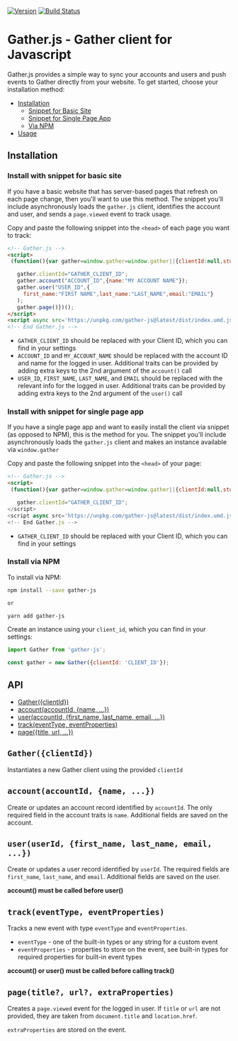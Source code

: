 [![Version](https://img.shields.io/npm/v/gather-js.svg)](https://www.npmjs.org/package/gather-js)
[![Build Status](https://travis-ci.org/gather-data/gather-js.svg?branch=master)](https://travis-ci.org/gather-data/gather-js)


# Gather.js - Gather client for Javascript
Gather.js provides a simple way to sync your accounts and users and push events to Gather directly from your website. To get started, choose your installation method:

* [Installation](#installation)
  * [Snippet for Basic Site](#snippet-for-basic-site)
  * [Snippet for Single Page App](#snippet-for-single-page-app)
  * [Via NPM](#via-apm)
* [Usage](#usage)

## Installation
### Install with snippet for basic site
If you have a basic website that has server-based pages that refresh on each page change, then you'll want to use this method. The snippet you'll include asynchronously loads the `gather.js` client, identifies the account and user, and sends a `page.viewed` event to track usage.

Copy and paste the following snippet into the `<head>` of each page you want to track:

  ```html
 <!-- Gather.js -->
 <script>
   (function(){var gather=window.gather=window.gather||{clientId:null,stubCalls:{user:[],track:[],page:[],account:[]}};if(typeof gather.track==="function"){return}if(gather.invoked){if(window.console&&console.error){console.error("Gather.js snippet included twice.")}return}gather.invoked=true;methods=["account","user","track","page"];gather.factory=function(method){return function(){var args=Array.prototype.slice.call(arguments);gather.stubCalls[method].push(args);return gather}};for(var i=0;i<methods.length;i++){var method=methods[i];gather[method]=gather.factory(method)}

     gather.clientId="GATHER_CLIENT_ID";
     gather.account("ACCOUNT_ID",{name:"MY ACCOUNT NAME"});
     gather.user("USER_ID",{
       first_name:"FIRST NAME",last_name:"LAST_NAME",email:"EMAIL"}
     );
     gather.page()})();
 </script>
 <script async src='https://unpkg.com/gather-js@latest/dist/index.umd.js'></script>
 <!-- End Gather.js -->

  ```

- `GATHER_CLIENT_ID` should be replaced with your Client ID, which you can find in your settings
- `ACCOUNT_ID` and `MY_ACCOUNT_NAME` should be replaced with the account ID and name for the logged in user. Additional traits can be provided by adding extra keys to the 2nd argument of the `account()` call
- `USER_ID`, `FIRST_NAME`, `LAST_NAME`, and `EMAIL` should be replaced with the relevant info for the logged in user. Additional traits can be provided by adding extra keys to the 2nd argument of the `user()` call

### Install with snippet for single page app
If you have a single page app and want to easily install the client via snippet (as opposed to NPM), this is the method for you. The snippet you'll include asynchronously loads the `gather.js` client and makes an instance available via `window.gather`

Copy and paste the following snippet into the `<head>` of your page:

  ```html
 <!-- Gather.js -->
 <script>
   (function(){var gather=window.gather=window.gather||{clientId:null,stubCalls:{user:[],track:[],page:[],account:[]}};if(typeof gather.track==="function"){return}if(gather.invoked){if(window.console&&console.error){console.error("Gather.js snippet included twice.")}return}gather.invoked=true;methods=["account","user","track","page"];gather.factory=function(method){return function(){var args=Array.prototype.slice.call(arguments);gather.stubCalls[method].push(args);return gather}};for(var i=0;i<methods.length;i++){var method=methods[i];gather[method]=gather.factory(method)}

     gather.clientId="GATHER_CLIENT_ID";
 </script>
 <script async src='https://unpkg.com/gather-js@latest/dist/index.umd.js'></script>
 <!-- End Gather.js -->

  ```

- `GATHER_CLIENT_ID` should be replaced with your Client ID, which you can find in your settings

### Install via NPM
To install via NPM:

```bash
npm install --save gather-js

or

yarn add gather-js
```

Create an instance using your `client_id`, which you can find in your settings:
```javascript
import Gather from 'gather-js';

const gather = new Gather({clientId: 'CLIENT_ID'});
```

## API

* [Gather({clientId})](#gatherclientid)
* [account(accountId, {name, ...})](#accountaccountid-name-)
* [user(accountId, {first_name, last_name, email, ...})](#useruserid-first_name-last_name-email-)
* [track(eventType, eventProperties)](#trackeventtype-eventproperties)
* [page({title, url, ...})](#pagetitle-url-extraproperties)

## `Gather({clientId})`
Instantiates a new Gather client using the provided `clientId`

## `account(accountId, {name, ...})`
Create or updates an account record identified by `accountId`. The only required field in the account traits is `name`. Additional fields are saved on the account.

## `user(userId, {first_name, last_name, email, ...})`
Create or updates a user record identified by `userId`. The required fields are `first_name`, `last_name`, and `email`. Additional fields are saved on the user.

**account() must be called before user()**

## `track(eventType, eventProperties)`
Tracks a new event with type `eventType` and `eventProperties`.

- `eventType` - one of the built-in types or any string for a custom event
- `eventProperties` - properties to store on the event, see built-in types for required properties for built-in event types

**account() or user() must be called before calling track()**

## `page(title?, url?, extraProperties)`
Creates a `page.viewed` event for the logged in user. If `title` or `url` are not provided, they are taken from `document.title` and `location.href`.

`extraProperties` are stored on the event.

